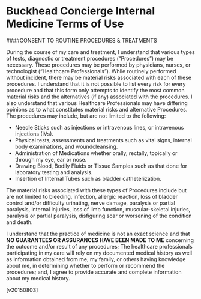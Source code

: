 Buckhead Concierge Internal Medicine Terms of Use
==================== 

####CONSENT TO ROUTINE PROCEDURES & TREATMENTS

During the course of my care and treatment, I understand that various types of tests, diagnostic or treatment procedures (“Procedures”) may be necessary. These procedures may be performed by physicians, nurses, or technologist (“Healthcare Professionals”). While routinely performed without incident, there may be material risks associated with each of these procedures. I understand that it is not possible to list every risk for every procedure and that this form only attempts to identify the most common material risks and the alternatives (if any) associated with the procedures. I also understand that various Healthcare Professionals may have differing opinions as to what constitutes material risks and alternative Procedures. The procedures may include, but are not limited to the following:

- Needle Sticks such as injections or intravenous lines, or intravenous injections (IVs).
- Physical tests, assessments and treatments such as vital signs, internal body examinations, and woundcleansing.
- Administration of Medications whether orally, rectally, topically or through my eye, ear or nose.
- Drawing Blood, Bodily Fluids or Tissue Samples such as that done for laboratory testing and analysis.
- Insertion of Internal Tubes such as bladder catheterization.

The material risks associated with these types of Procedures include but are not limited to bleeding, infection, allergic reaction, loss of bladder control and/or difficulty urinating, nerve damage, paralysis or partial paralysis, internal injuries, loss of limb function, muscular-skeletal injuries, paralysis or partial paralysis, disfiguring scar or worsening of the condition and death.

I understand that the practice of medicine is not an exact science and that **NO GUARANTEES OR ASSURANCES HAVE BEEN MADE TO ME** concerning the outcome and/or result of any procedures; The healthcare professionals participating in my care will rely on my documented medical history as well as information obtained from me, my family, or others having knowledge about me, in determining whether to perform or recommend the procedures; and, I agree to provide accurate and complete information about my medical history.

[v20150803]